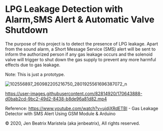 # LPG Leakage Detection with Alarm,SMS Alert & Automatic Valve Shutdown
The purpose of this project is to detect the presence of LPG leakage. Apart from the sound alarm, a Short Message Service (SMS) alert will be sent to inform the authorized person if any gas leakage occurs and the solenoid valve will trigger to shut down the gas supply to prevent any more harmful effects due to gas leakage. 

Note: This is just a prototype.

![102556897_260982205216750_2801925561696387072_n](https://user-images.githubusercontent.com/82814920/116664110-97c9ba00-a9ca-11eb-8cd7-0ae3b84d4737.jpg)

https://user-images.githubusercontent.com/82814920/170643888-d0bab2cd-9bc2-49d2-8438-b8de96a81d82.mp4

Reference: https://www.youtube.com/watch?v=ujdjXRdETBI - Gas Leakage Detector with SMS Alert Using GSM Module & Arduino

© 2020, Jen Beatrix Maristela (aka jenbeatrix), All rights reserved.
